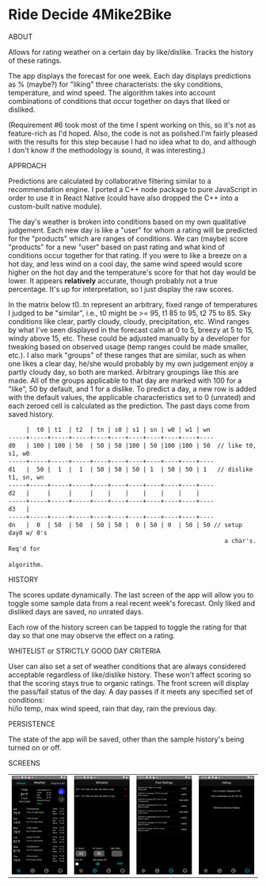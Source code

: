 
# Ride Decide 4Mike2Bike

ABOUT

Allows for rating weather on a certain day by like/dislike. Tracks the history of these ratings.

The app displays the forecast for one week. Each day displays predictions as % (maybe?) for "liking" three characterists: 
the sky conditions, temperature, and wind speed. The algorithm takes into account combinations of
conditions that occur together on days that liked or disliked. 

(Requirement #6 took most of the time I spent working on this, so it's not as feature-rich as I'd hoped. Also, 
the code is not as polished.I'm fairly pleased with the results for this step because I had no idea what to do, and 
although I don't know if the methodology is sound, it was interesting.) 

APPROACH

Predictions are calculated by collaborative filtering similar to a recommendation engine. 
I ported a C++ node package to pure JavaScript in order to use it in React Native 
(could have also dropped the C++ into a custom-built native module).

The day's weather is broken into conditions based on my own qualitative judgement. 
Each new day is like a "user" for whom a rating will be predicted for the "products" which
are ranges of conditions. We can (maybe) score "products" for a new "user" based on past rating and
what kind of conditions occur together for that rating. If you were to like a breeze on a hot day,
and less wind on a cool day, the same wind speed would score higher on the hot day and the temperature's
score for that hot day would be lower. It appears <b>relatively</b> accurate, though probably not a true percentage.
It's up for interpretation, so I just display the raw scores. 

In the matrix below t0..tn represent an arbitrary, fixed 
range of temperatures I judged to be "similar", i.e., t0 might be >= 95, t1 85 to 95, t2 75 to 85.
Sky conditions like clear, partly cloudy, cloudy, precipitation, etc. Wind ranges by what I've
seen displayed in the forecast calm at 0 to 5, breezy at 5 to 15, windy above 15, etc. These 
could be adjusted manually by a developer for tweaking based on observed usage (temp ranges could be
made smaller, etc.). I also mark "groups" of these ranges that are similar, such as when one
likes a clear day, he/she would probably by my own judgement enjoy a partly cloudy day, so both are marked. 
Arbitrary groupings like this are made. All of the groups applicable to that day are marked with
100 for a "like", 50 by default, and 1 for a dislike. To predict a day, a new row is added with
the default values, the applicable characteristics set to 0 (unrated) and each zeroed cell is 
calculated as the prediction. The past days come from saved history.

```  
     |  t0 | t1  | t2  | tn | s0 | s1 | sn | w0 | w1 | wn
-----+-----+-----+-----+----+----+----+----+----+----+----
d0   | 100 | 100 | 50  | 50 | 50 |100 | 50 |100 |100 | 50  // like t0, s1, w0
-----+-----+-----+-----+----+----+----+----+----+----+----
d1   |  50 |  1  |  1  | 50 | 50 | 50 | 1  | 50 | 50 | 1   // dislike t1, sn, wn
-----+-----+-----+-----+----+----+----+----+----+----+----
d2   |     |     |     |    |    |    |    |    |    |   
-----+-----+-----+-----+----+----+----+----+----+----+----
d3   |
-----+-----+-----+-----+----+----+----+----+----+----+----
dn   |  0  | 50  | 50  | 50 | 50 |  0 | 50 | 0  | 50 | 50 // setup day0 w/ 0's
                                                             a char's. Req'd for
                                                             algorithm. 
```

HISTORY

The scores update dynamically. The last screen of the app will allow you to toggle some sample
data from a real recent week's forecast. Only liked and disliked days are saved, no unrated days. 

Each row of the history screen can be tapped to toggle the rating for that day so that one may
observe the effect on a rating. 

WHITELIST or STRICTLY GOOD DAY CRITERIA

User can also set a set of weather conditions that are always considered acceptable regardless
of like/dislike history. These won't affect scoring so that the scoring stays true to organic
ratings. The front screen will display the pass/fail status of the day. A day passes if it 
meets any specified set of conditions: <br/>
hi/lo temp, max wind speed, rain that day, rain the previous day.

PERSISTENCE

The state of the app will be saved, other than the sample history's being turned on or off.

SCREENS

|   |   |   |   |
|---|---|---|---|
|<img src="https://raw.githubusercontent.com/mitchellsullivan/ride-decide/master/readme/screen_home.png" width="200"/> | <img src="https://raw.githubusercontent.com/mitchellsullivan/ride-decide/master/readme/screen_whitelist.png" width="200"/> | <img src="https://raw.githubusercontent.com/mitchellsullivan/ride-decide/master/readme/screen_history.png" width="200"/> | <img src="https://raw.githubusercontent.com/mitchellsullivan/ride-decide/master/readme/screen_debug.png" width="200"/> |

